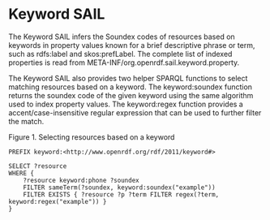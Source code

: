 Keyword SAIL
============
 
 The Keyword SAIL infers the Soundex codes of resources based on keywords in property values known for a brief descriptive phrase or term, such as rdfs:label and skos:prefLabel. The complete list of indexed properties is read from META-INF/org.openrdf.sail.keyword.property.

 The Keyword SAIL also provides two helper SPARQL functions to select matching resources based on a keyword. The keyword:soundex function returns the soundex code of the given keyword using the same algorithm used to index property values. The keyword:regex function provides a accent/case-insensitive regular expression that can be used to further filter the match.
 
Figure 1. Selecting resources based on a keyword

    PREFIX keyword:<http://www.openrdf.org/rdf/2011/keyword#>
    
    SELECT ?resource
    WHERE {
        ?resource keyword:phone ?soundex
        FILTER sameTerm(?soundex, keyword:soundex("example"))
        FILTER EXISTS { ?resource ?p ?term FILTER regex(?term, keyword:regex("example")) }
    }
 

